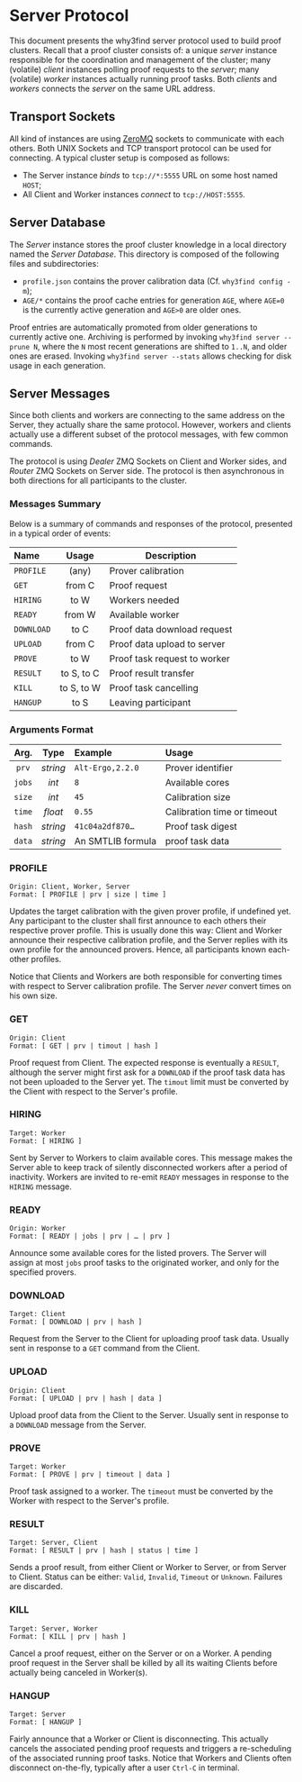 # Server Protocol

This document presents the why3find server protocol used to build proof
clusters.  Recall that a proof cluster consists of: a unique _server_ instance
responsible for the coordination and management of the cluster; many (volatile)
_client_ instances polling proof requests to the _server_; many (volatile)
_worker_ instances actually running proof tasks. Both _clients_ and _workers_
connects the _server_ on the same URL address.

## Transport Sockets

All kind of instances are using [ZeroMQ](hhtps://zeromq.org) sockets to
communicate with each others. Both UNIX Sockets and TCP transport protocol can
be used for connecting. A typical cluster setup is composed as follows:

- The Server instance _binds_ to `tcp://*:5555` URL on some host named `HOST`;
- All Client and Worker instances _connect_ to `tcp://HOST:5555`.

## Server Database

The _Server_ instance stores the proof cluster knowledge in a local directory
named the _Server Database_. This directory is composed of the following files
and subdirectories:

- `profile.json` contains the prover calibration data (Cf. `why3find config
  -m`);
- `AGE/*` contains the proof cache entries for generation `AGE`, where `AGE=0`
  is the currently active generation and `AGE>0` are older ones.

Proof entries are automatically promoted from older generations to currently
active one. Archiving is performed by invoking `why3find server --prune N`,
where the `N` most recent generations are shifted to `1..N`, and older ones are
erased. Invoking `why3find server --stats` allows checking for disk usage in
each generation.

## Server Messages

Since both clients and workers are connecting to the same address on the Server,
they actually share the same protocol. However, workers and clients actually
use a different subset of the protocol messages, with few common commands.

The protocol is using _Dealer_ ZMQ Sockets on Client and Worker sides, and
_Router_ ZMQ Sockets on Server side. The protocol is then asynchronous in both
directions for all participants to the cluster.

### Messages Summary

Below is a summary of commands and responses of the protocol, presented
in a typical order of events:

| Name       | Usage          | Description                   |
|:-----------|:--------------:|-------------------------------|
| `PROFILE`  | (any)          | Prover calibration            |
| `GET`      | from C         | Proof request                 |
| `HIRING`   | to W           | Workers needed                |
| `READY`    | from W         | Available worker              |
| `DOWNLOAD` | to C           | Proof data download request   |
| `UPLOAD`   | from C         | Proof data upload to server   |
| `PROVE`    | to W           | Proof task request to worker  |
| `RESULT`   | to S, to C     | Proof result transfer         |
| `KILL`     | to S, to W     | Proof task cancelling         |
| `HANGUP`   | to S           | Leaving participant           |

### Arguments Format

| Arg.   | Type      | Example          | Usage                 |
|:------:|:---------:|:-----------------|:----------------------|
| `prv`  | _string_  | `Alt-Ergo,2.2.0` | Prover identifier     |
| `jobs` | _int_     | `8`              | Available cores       |
| `size` | _int_     | `45`             | Calibration size      |
| `time` | _float_   | `0.55`           | Calibration time or timeout |
| `hash` | _string_  | `41c04a2df870…`  | Proof task digest     |
| `data` | _string_  | An SMTLIB formula | proof task data       |

### PROFILE

    Origin: Client, Worker, Server
    Format: [ PROFILE | prv | size | time ]

Updates the target calibration with the given prover profile, if undefined yet.
Any participant to the cluster shall first announce to each others their
respective prover profile. This is usually done this way: Client and Worker
announce their respective calibration profile, and the Server replies
with its own profile for the announced provers.
Hence, all participants known each-other profiles.

Notice that Clients and Workers are both responsible for converting times
with respect to Server calibration profile. The Server _never_ convert times
on his own size.

### GET

    Origin: Client
    Format: [ GET | prv | timout | hash ]

Proof request from Client. The expected response is eventually a `RESULT`,
although the server might first ask for a `DOWNLOAD` if the proof task data has
not been uploaded to the Server yet. The `timout` limit must be converted by the
Client with respect to the Server's profile.

### HIRING

    Target: Worker
    Format: [ HIRING ]

Sent by Server to Workers to claim available cores. This message makes the
Server able to keep track of silently disconnected workers after a period of
inactivity. Workers are invited to re-emit `READY` messages in response to the
`HIRING` message.
### READY

    Origin: Worker
    Format: [ READY | jobs | prv | … | prv ]

Announce some available cores for the listed provers. The Server will assign at
most `jobs` proof tasks to the originated worker, and only for the specified
provers.

### DOWNLOAD

    Target: Client
    Format: [ DOWNLOAD | prv | hash ]

Request from the Server to the Client for uploading proof task data.
Usually sent in response to a `GET` command from the Client.

### UPLOAD

    Origin: Client
    Format: [ UPLOAD | prv | hash | data ]

Upload proof data from the Client to the Server.
Usually sent in response to a `DOWNLOAD` message from the Server.

### PROVE

    Target: Worker
    Format: [ PROVE | prv | timeout | data ]

Proof task assigned to a worker. The `timeout` must be converted by the Worker
with respect to the Server's profile.

### RESULT

    Target: Server, Client
    Format: [ RESULT | prv | hash | status | time ]

Sends a proof result, from either Client or Worker to Server, or from Server to
Client. Status can be either: `Valid`, `Invalid`, `Timeout` or `Unknown`.
Failures are discarded.

### KILL

    Target: Server, Worker
    Format: [ KILL | prv | hash ]

Cancel a proof request, either on the Server or on a Worker. A pending proof
request in the Server shall be killed by all its waiting Clients before actually
being canceled in Worker(s).

### HANGUP

    Target: Server
    Format: [ HANGUP ]

Fairly announce that a Worker or Client is disconnecting. This actually
cancels the associated pending proof requests and triggers a re-scheduling
of the associated running proof tasks. Notice that Workers and Clients often
disconnect on-the-fly, typically after a user `Ctrl-C` in terminal.
